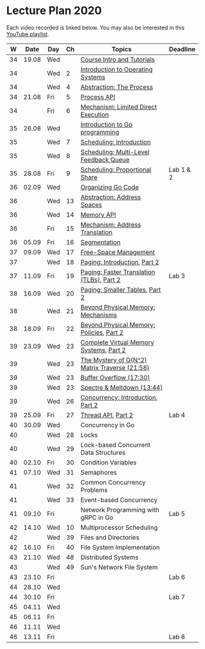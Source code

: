 # Lecture Plan 2020

Each video recorded is linked below.
You may also be interested in this [YouTube playlist](https://www.youtube.com/playlist?list=PLEHv3FhiBSaaQk_RR9TPFnA7Uhgo6GF1F).

| W  | Date  | Day | Ch | Topics                                                | Deadline  |
|----|-------|-----|----|-------------------------------------------------------|-----------|
| 34 | 19.08 | Wed |    | [Course Intro and Tutorials][1]                       |           |
| 34 |       | Wed | 2  | [Introduction to Operating Systems][2]                |           |
| 34 |       | Wed | 4  | [Abstraction: The Process][3]                         |           |
| 34 | 21.08 | Fri | 5  | [Process API][4]                                      |           |
| 34 |       | Fri | 6  | [Mechanism: Limited Direct Execution][5]              |           |
| 35 | 26.08 | Wed |    | [Introduction to Go programming][6]                   |           |
| 35 |       | Wed | 7  | [Scheduling: Introduction][7]                         |           |
| 35 |       | Wed | 8  | [Scheduling: Multi-Level Feedback Queue][8]           |           |
| 35 | 28.08 | Fri | 9  | [Scheduling: Proportional Share][9]                   | Lab 1 & 2 |
| 36 | 02.09 | Wed |    | [Organizing Go Code][10]                              |           |
| 36 |       | Wed | 13 | [Abstraction: Address Spaces][11]                     |           |
| 36 |       | Wed | 14 | [Memory API][12]                                      |           |
| 36 |       | Fri | 15 | [Mechanism: Address Translation][13]                  |           |
| 36 | 05.09 | Fri | 16 | [Segmentation][14]                                    |           |
| 37 | 09.09 | Wed | 17 | [Free-Space Management][15]                           |           |
| 37 |       | Wed | 18 | [Paging: Introduction][16], [Part 2][17]              |           |
| 37 | 11.09 | Fri | 19 | [Paging: Faster Translation (TLBs)][18], [Part 2][19] | Lab 3     |
| 38 | 16.09 | Wed | 20 | [Paging: Smaller Tables][20], [Part 2][21]            |           |
| 38 |       | Wed | 21 | [Beyond Physical Memory: Mechanisms][22]              |           |
| 38 | 18.09 | Fri | 22 | [Beyond Physical Memory: Policies][23], [Part 2][24]  |           |
| 39 | 23.09 | Wed | 23 | [Complete Virtual Memory Systems][25], [Part 2][26]   |           |
| 39 |       | Wed | 23 | [The Mystery of O(N^2) Matrix Traverse (21:58)][27]   |           |
| 39 |       | Wed | 23 | [Buffer Overflow (17:30)][28]                         |           |
| 39 |       | Wed | 23 | [Spectre & Meltdown (13:44)][29]                      |           |
| 39 |       | Wed | 26 | [Concurrency: Introduction][30], [Part 2][31]         |           |
| 39 | 25.09 | Fri | 27 | [Thread API][32], [Part 2][33]                        | Lab 4     |
| 40 | 30.09 | Wed |    | Concurrency in Go                      |           |
| 40 |       | Wed | 28 | Locks                                  |           |
| 40 |       | Wed | 29 | Lock-based Concurrent Data Structures  |           |
| 40 | 02.10 | Fri | 30 | Condition Variables                    |           |
| 41 | 07.10 | Wed | 31 | Semaphores                             |           |
| 41 |       | Wed | 32 | Common Concurrency Problems            |           |
| 41 |       | Wed | 33 | Event-based Concurrency                |           |
| 41 | 09.10 | Fri |    | Network Programming with gRPC in Go    | Lab 5     |
| 42 | 14.10 | Wed | 10 | Multiprocessor Scheduling              |           |
| 42 |       | Wed | 39 | Files and Directories                  |           |
| 42 | 16.10 | Fri | 40 | File System Implementation             |           |
| 43 | 21.10 | Wed | 48 | Distributed Systems                    |           |
| 43 |       | Wed | 49 | Sun's Network File System              |           |
| 43 | 23.10 | Fri |    |                                        | Lab 6     |
| 44 | 28.10 | Wed |    |                                        |           |
| 44 | 30.10 | Fri |    |                                        | Lab 7     |
| 45 | 04.11 | Wed |    |                                        |           |
| 45 | 06.11 | Fri |    |                                        |           |
| 46 | 11.11 | Wed |    |                                        |           |
| 46 | 13.11 | Fri |    |                                        | Lab 8     |

[1]: https://youtu.be/oORmvjot6wc
[2]: https://youtu.be/UVpbQnaagYE
[3]: https://youtu.be/ok-nbl2wFbM
[4]: https://youtu.be/Ab3rPs3l-5I
[5]: https://youtu.be/32i0xvcYuJo
[6]: https://youtu.be/vqq96BG9aOo
[7]: https://youtu.be/YHK9xqOsQz0
[8]: https://youtu.be/gb93s6kWLLM
[9]: https://youtu.be/jO6wUeTa0lE
[10]: https://youtu.be/cJmYVEx__c8
[11]: https://youtu.be/VZQkKpY8pB8
[12]: https://youtu.be/cPBYxwNgzYU
[13]: https://youtu.be/CZ3KYVV9X08
[14]: https://youtu.be/Riv_PmvEBc0
[15]: https://youtu.be/AbL6Imqr44g
[16]: https://youtu.be/8dUtAVRqKyI
[17]: https://youtu.be/AtqgKOmNwrU
[18]: https://youtu.be/wymc8KWptDo
[19]: https://youtu.be/_FLZplf8JOM
[20]: https://youtu.be/iPIXEMzPq-s
[21]: https://youtu.be/iRfnZVFYTRE
[22]: https://youtu.be/iyDSULxT4hI
[23]: https://youtu.be/dboKNgOpDFo
[24]: https://youtu.be/cNj1IZrizaU
[25]: https://not-recorded.yet
[26]: https://youtu.be/q-C2OhlIrlk
[27]: https://youtu.be/rtfHdM6XSV0
[28]: https://youtu.be/1S0aBV-Waeo
[29]: https://youtu.be/I5mRwzVvFGE
[30]: https://youtu.be/enWyVjihK3c
[31]: https://youtu.be/B5MUHjFfV7w
[32]: https://youtu.be/ERS5CHWq5DI
[33]: https://not-recorded.yet
